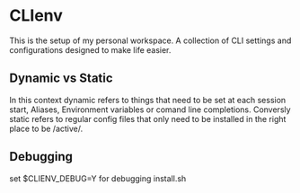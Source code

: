 CLIenv
======
This is the setup of my personal workspace. A collection of CLI settings and
configurations designed to make life easier.

Dynamic vs Static
-----------------
In this context dynamic refers to things that need to be set at each session
start, Aliases, Environment variables or comand line completions. Conversly
static refers to regular config files that only need to be installed in the
right place to be /active/.

Debugging
---------
set $CLIENV_DEBUG=Y for debugging install.sh

